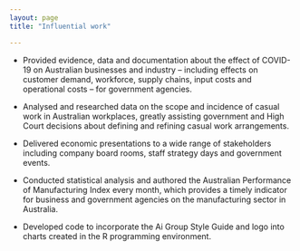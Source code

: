 ```yaml
---
layout: page
title: "Influential work"

---
```


- Provided evidence, data and documentation about the effect of COVID-19 on Australian businesses and industry – including effects on customer demand, workforce, supply chains, input costs and operational costs – for government agencies.

- Analysed and researched data on the scope and incidence of casual work in Australian workplaces, greatly assisting government and High Court decisions about defining and refining casual work arrangements.

- Delivered economic presentations to a wide range of stakeholders including company board rooms, staff strategy days and government events.

- Conducted statistical analysis and authored the Australian Performance of Manufacturing Index every month, which provides a timely indicator for business and government agencies on the manufacturing sector in Australia.

- Developed code to incorporate the Ai Group Style Guide and logo into charts created in the R programming environment.


